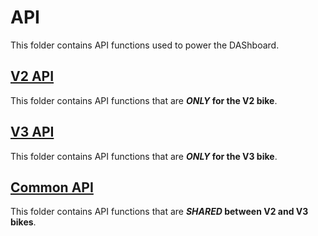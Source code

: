 # API

This folder contains API functions used to power the DAShboard.

## [V2 API](./v2)

This folder contains API functions that are ***ONLY* for the V2 bike**.

## [V3 API](./v3)

This folder contains API functions that are ***ONLY* for the V3 bike**.

## [Common API](./common)

This folder contains API functions that are ***SHARED* between V2 and V3 bikes**.